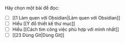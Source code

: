 Hãy chọn một bài để đọc:
- [ ] [[1 Làm quen với Obsidian|Làm quen với Obsidian]]
- [ ] Hiểu [[Ý đồ thiết kế thư mục]]
- [ ] Hiểu [[Cách tìm công việc phù hợp với mình nhất]]
- [ ] [[23 Dùng Git|Dùng Git]]

